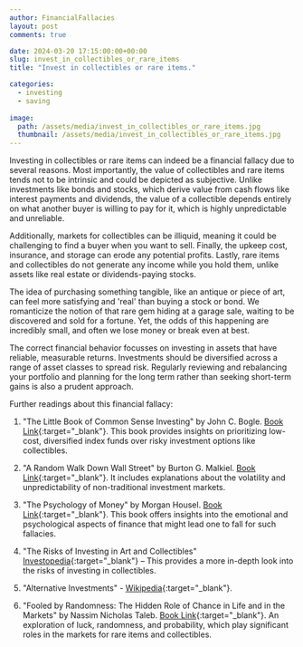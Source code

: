 ```yaml
---
author: FinancialFallacies
layout: post
comments: true

date: 2024-03-20 17:15:00:00+00:00  
slug: invest_in_collectibles_or_rare_items
title: "Invest in collectibles or rare items."

categories:
  - investing
  - saving
  
image:
  path: /assets/media/invest_in_collectibles_or_rare_items.jpg
  thumbnail: /assets/media/invest_in_collectibles_or_rare_items.jpg
---
```


Investing in collectibles or rare items can indeed be a financial fallacy due to several reasons. Most importantly, the value of collectibles and rare items tends not to be intrinsic and could be depicted as subjective. Unlike investments like bonds and stocks, which derive value from cash flows like interest payments and dividends, the value of a collectible depends entirely on what another buyer is willing to pay for it, which is highly unpredictable and unreliable. 

Additionally, markets for collectibles can be illiquid, meaning it could be challenging to find a buyer when you want to sell. Finally, the upkeep cost, insurance, and storage can erode any potential profits. Lastly, rare items and collectibles do not generate any income while you hold them, unlike assets like real estate or dividends-paying stocks.

The idea of purchasing something tangible, like an antique or piece of art, can feel more satisfying and 'real' than buying a stock or bond. We romanticize the notion of that rare gem hiding at a garage sale, waiting to be discovered and sold for a fortune. Yet, the odds of this happening are incredibly small, and often we lose money or break even at best.

The correct financial behavior focusses on investing in assets that have reliable, measurable returns. Investments should be diversified across a range of asset classes to spread risk. Regularly reviewing and rebalancing your portfolio and planning for the long term rather than seeking short-term gains is also a prudent approach.

Further readings about this financial fallacy:

1. "The Little Book of Common Sense Investing" by John C. Bogle. [Book Link](https://www.amazon.com/Little-Book-Common-Sense-Investing/dp/1119404509/ref=nosim?tag=financialfall-20){:target="_blank"}. This book provides insights on prioritizing low-cost, diversified index funds over risky investment options like collectibles.

2. "A Random Walk Down Wall Street" by Burton G. Malkiel. [Book Link](https://www.amazon.com/Random-Walk-Down-Wall-Street/dp/0393330338/ref=nosim?tag=financialfall-20){:target="_blank"}. It includes explanations about the volatility and unpredictability of non-traditional investment markets.

3. "The Psychology of Money" by Morgan Housel. [Book Link](https://www.amazon.com/Psychology-Money-Timeless-lessons-happiness/dp/0857197681/ref=nosim?tag=financialfall-20){:target="_blank"}. This book offers insights into the emotional and psychological aspects of finance that might lead one to fall for such fallacies.

4. "The Risks of Investing in Art and Collectibles" [Investopedia](https://www.investopedia.com/articles/personal-finance/061815/risks-investing-art-and-collectibles.asp){:target="_blank"} – This provides a more in-depth look into the risks of investing in collectibles.

5. "Alternative Investments" - [Wikipedia](https://en.wikipedia.org/wiki/Alternative_investment){:target="_blank"}.

6. "Fooled by Randomness: The Hidden Role of Chance in Life and in the Markets" by Nassim Nicholas Taleb. [Book Link](https://www.amazon.com/Fooled-Randomness-Hidden-Markets-Incerto/dp/0812975219/ref=nosim?tag=financialfall-20){:target="_blank"}. An exploration of luck, randomness, and probability, which play significant roles in the markets for rare items and collectibles.
